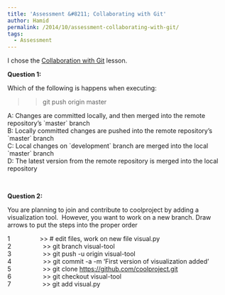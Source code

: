```yaml
---
title: 'Assessment &#8211; Collaborating with Git'
author: Hamid
permalink: /2014/10/assessment-collaborating-with-git/
tags:
  - Assessment
---
```

I chose the <a href="http://software-carpentry.org/v5/novice/git/02-collab.html" target="_blank">Collaboration with Git</a> lesson.

**Question 1:**

Which of the following is happens when executing:  
>> git push origin master

A: Changes are committed locally, and then merged into the remote repository&#8217;s \`master\` branch  
B: Locally committed changes are pushed into the remote repository&#8217;s \`master\` branch  
C: Local changes on \`development\` branch are merged into the local \`master\` branch  
D: The latest version from the remote repository is merged into the local repository

&nbsp;

**Question 2:**

You are planning to join and contribute to coolproject by adding a visualization tool.  However, you want to work on a new branch. Draw arrows to put the steps into the proper order

1                 >> # edit files, work on new file visual.py  
2                  >> git branch visual-tool  
3                  >> git push -u origin visual-tool  
4                  >> git commit -a -m &#8216;First version of visualization added&#8217;  
5                  >> git clone https://github.com/coolproject.git  
6                  >> git checkout visual-tool  
7                  >> git add visual.py

&nbsp;

